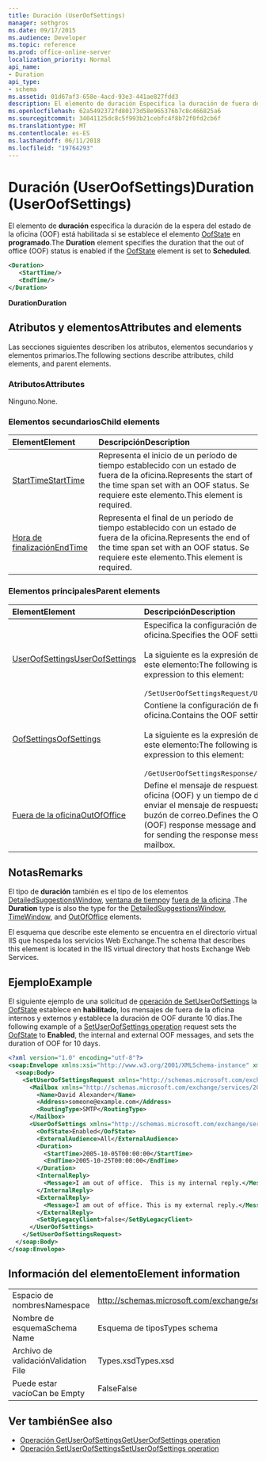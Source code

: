 ```yaml
---
title: Duración (UserOofSettings)
manager: sethgros
ms.date: 09/17/2015
ms.audience: Developer
ms.topic: reference
ms.prod: office-online-server
localization_priority: Normal
api_name:
- Duration
api_type:
- schema
ms.assetid: 01d67af3-658e-4acd-93e3-441ae827fdd3
description: El elemento de duración Especifica la duración de fuera de la oficina (OOF) está habilitado si se establece el elemento OofState en programado.
ms.openlocfilehash: 62a5492372fd80173d58e965376b7c8c466825a6
ms.sourcegitcommit: 34041125dc8c5f993b21cebfc4f8b72f0fd2cb6f
ms.translationtype: MT
ms.contentlocale: es-ES
ms.lasthandoff: 06/11/2018
ms.locfileid: "19764293"
---
```

# <a name="duration-useroofsettings"></a><span data-ttu-id="9653d-103">Duración (UserOofSettings)</span><span class="sxs-lookup"><span data-stu-id="9653d-103">Duration (UserOofSettings)</span></span>

<span data-ttu-id="9653d-104">El elemento de **duración** especifica la duración de la espera del estado de la oficina (OOF) está habilitada si se establece el elemento [OofState](oofstate.md) en **programado**.</span><span class="sxs-lookup"><span data-stu-id="9653d-104">The **Duration** element specifies the duration that the out of office (OOF) status is enabled if the [OofState](oofstate.md) element is set to **Scheduled**.</span></span>
  
```XML
<Duration>
   <StartTime/>
   <EndTime/> 
</Duration>
```

 <span data-ttu-id="9653d-105">**Duration**</span><span class="sxs-lookup"><span data-stu-id="9653d-105">**Duration**</span></span>
## <a name="attributes-and-elements"></a><span data-ttu-id="9653d-106">Atributos y elementos</span><span class="sxs-lookup"><span data-stu-id="9653d-106">Attributes and elements</span></span>

<span data-ttu-id="9653d-107">Las secciones siguientes describen los atributos, elementos secundarios y elementos primarios.</span><span class="sxs-lookup"><span data-stu-id="9653d-107">The following sections describe attributes, child elements, and parent elements.</span></span>
  
### <a name="attributes"></a><span data-ttu-id="9653d-108">Atributos</span><span class="sxs-lookup"><span data-stu-id="9653d-108">Attributes</span></span>

<span data-ttu-id="9653d-109">Ninguno.</span><span class="sxs-lookup"><span data-stu-id="9653d-109">None.</span></span>
  
### <a name="child-elements"></a><span data-ttu-id="9653d-110">Elementos secundarios</span><span class="sxs-lookup"><span data-stu-id="9653d-110">Child elements</span></span>

|<span data-ttu-id="9653d-111">**Element**</span><span class="sxs-lookup"><span data-stu-id="9653d-111">**Element**</span></span>|<span data-ttu-id="9653d-112">**Descripción**</span><span class="sxs-lookup"><span data-stu-id="9653d-112">**Description**</span></span>|
|:-----|:-----|
|[<span data-ttu-id="9653d-113">StartTime</span><span class="sxs-lookup"><span data-stu-id="9653d-113">StartTime</span></span>](starttime.md) <br/> |<span data-ttu-id="9653d-114">Representa el inicio de un período de tiempo establecido con un estado de fuera de la oficina.</span><span class="sxs-lookup"><span data-stu-id="9653d-114">Represents the start of the time span set with an OOF status.</span></span> <span data-ttu-id="9653d-115">Se requiere este elemento.</span><span class="sxs-lookup"><span data-stu-id="9653d-115">This element is required.</span></span>  <br/> |
|[<span data-ttu-id="9653d-116">Hora de finalización</span><span class="sxs-lookup"><span data-stu-id="9653d-116">EndTime</span></span>](endtime.md) <br/> |<span data-ttu-id="9653d-117">Representa el final de un período de tiempo establecido con un estado de fuera de la oficina.</span><span class="sxs-lookup"><span data-stu-id="9653d-117">Represents the end of the time span set with an OOF status.</span></span> <span data-ttu-id="9653d-118">Se requiere este elemento.</span><span class="sxs-lookup"><span data-stu-id="9653d-118">This element is required.</span></span>  <br/> |
   
### <a name="parent-elements"></a><span data-ttu-id="9653d-119">Elementos principales</span><span class="sxs-lookup"><span data-stu-id="9653d-119">Parent elements</span></span>

|<span data-ttu-id="9653d-120">**Element**</span><span class="sxs-lookup"><span data-stu-id="9653d-120">**Element**</span></span>|<span data-ttu-id="9653d-121">**Descripción**</span><span class="sxs-lookup"><span data-stu-id="9653d-121">**Description**</span></span>|
|:-----|:-----|
|[<span data-ttu-id="9653d-122">UserOofSettings</span><span class="sxs-lookup"><span data-stu-id="9653d-122">UserOofSettings</span></span>](useroofsettings.md) <br/> |<span data-ttu-id="9653d-123">Especifica la configuración de fuera de la oficina.</span><span class="sxs-lookup"><span data-stu-id="9653d-123">Specifies the OOF settings.</span></span>  <br/><br/><span data-ttu-id="9653d-124">La siguiente es la expresión de XPath para este elemento:</span><span class="sxs-lookup"><span data-stu-id="9653d-124">The following is the XPath expression to this element:</span></span><br/><br/>`/SetUserOofSettingsRequest/UserOofSettings` <br/> |
|[<span data-ttu-id="9653d-125">OofSettings</span><span class="sxs-lookup"><span data-stu-id="9653d-125">OofSettings</span></span>](oofsettings.md) <br/> |<span data-ttu-id="9653d-126">Contiene la configuración de fuera de la oficina.</span><span class="sxs-lookup"><span data-stu-id="9653d-126">Contains the OOF settings.</span></span><br/><br/><span data-ttu-id="9653d-127">La siguiente es la expresión de XPath para este elemento:</span><span class="sxs-lookup"><span data-stu-id="9653d-127">The following is the XPath expression to this element:</span></span><br/><br/>`/GetUserOofSettingsResponse/OofSettings` <br/> |
|[<span data-ttu-id="9653d-128">Fuera de la oficina</span><span class="sxs-lookup"><span data-stu-id="9653d-128">OutOfOffice</span></span>](outofoffice.md) <br/> |<span data-ttu-id="9653d-129">Define el mensaje de respuesta de fuera de oficina (OOF) y un tiempo de duración para enviar el mensaje de respuesta para un buzón de correo.</span><span class="sxs-lookup"><span data-stu-id="9653d-129">Defines the Out of Office (OOF) response message and a duration time for sending the response message for a mailbox.</span></span>  <br/> |
   
## <a name="remarks"></a><span data-ttu-id="9653d-130">Notas</span><span class="sxs-lookup"><span data-stu-id="9653d-130">Remarks</span></span>

<span data-ttu-id="9653d-131">El tipo de **duración** también es el tipo de los elementos [DetailedSuggestionsWindow](detailedsuggestionswindow.md), [ventana de tiempo](timewindow.md)y [fuera de la oficina](outofoffice.md) .</span><span class="sxs-lookup"><span data-stu-id="9653d-131">The **Duration** type is also the type for the [DetailedSuggestionsWindow](detailedsuggestionswindow.md), [TimeWindow](timewindow.md), and [OutOfOffice](outofoffice.md) elements.</span></span> 
  
<span data-ttu-id="9653d-132">El esquema que describe este elemento se encuentra en el directorio virtual IIS que hospeda los servicios Web Exchange.</span><span class="sxs-lookup"><span data-stu-id="9653d-132">The schema that describes this element is located in the IIS virtual directory that hosts Exchange Web Services.</span></span>
  
## <a name="example"></a><span data-ttu-id="9653d-133">Ejemplo</span><span class="sxs-lookup"><span data-stu-id="9653d-133">Example</span></span>

<span data-ttu-id="9653d-134">El siguiente ejemplo de una solicitud de [operación de SetUserOofSettings](setuseroofsettings-operation.md) la [OofState](oofstate.md) establece en **habilitado**, los mensajes de fuera de la oficina internos y externos y establece la duración de OOF durante 10 días.</span><span class="sxs-lookup"><span data-stu-id="9653d-134">The following example of a [SetUserOofSettings operation](setuseroofsettings-operation.md) request sets the [OofState](oofstate.md) to **Enabled**, the internal and external OOF messages, and sets the duration of OOF for 10 days.</span></span>
  
```XML
<?xml version="1.0" encoding="utf-8"?>
<soap:Envelope xmlns:xsi="http://www.w3.org/2001/XMLSchema-instance" xmlns:xsd="http://www.w3.org/2001/XMLSchema" xmlns:soap="http://schemas.xmlsoap.org/soap/envelope/">
  <soap:Body>
    <SetUserOofSettingsRequest xmlns="http://schemas.microsoft.com/exchange/services/2006/messages">
      <Mailbox xmlns="http://schemas.microsoft.com/exchange/services/2006/types">
        <Name>David Alexander</Name>
        <Address>someone@example.com</Address>
        <RoutingType>SMTP</RoutingType>
      </Mailbox>
      <UserOofSettings xmlns="http://schemas.microsoft.com/exchange/services/2006/types">
        <OofState>Enabled</OofState>
        <ExternalAudience>All</ExternalAudience>
        <Duration>
          <StartTime>2005-10-05T00:00:00</StartTime>
          <EndTime>2005-10-25T00:00:00</EndTime>
        </Duration>
        <InternalReply>
          <Message>I am out of office.  This is my internal reply.</Message>
        </InternalReply>
        <ExternalReply>
          <Message>I am out of office. This is my external reply.</Message>
        </ExternalReply>
        <SetByLegacyClient>false</SetByLegacyClient>
      </UserOofSettings>
    </SetUserOofSettingsRequest>
  </soap:Body>
</soap:Envelope>
```

## <a name="element-information"></a><span data-ttu-id="9653d-135">Información del elemento</span><span class="sxs-lookup"><span data-stu-id="9653d-135">Element information</span></span>

|||
|:-----|:-----|
|<span data-ttu-id="9653d-136">Espacio de nombres</span><span class="sxs-lookup"><span data-stu-id="9653d-136">Namespace</span></span>  <br/> |http://schemas.microsoft.com/exchange/services/2006/types  <br/> |
|<span data-ttu-id="9653d-137">Nombre de esquema</span><span class="sxs-lookup"><span data-stu-id="9653d-137">Schema Name</span></span>  <br/> |<span data-ttu-id="9653d-138">Esquema de tipos</span><span class="sxs-lookup"><span data-stu-id="9653d-138">Types schema</span></span>  <br/> |
|<span data-ttu-id="9653d-139">Archivo de validación</span><span class="sxs-lookup"><span data-stu-id="9653d-139">Validation File</span></span>  <br/> |<span data-ttu-id="9653d-140">Types.xsd</span><span class="sxs-lookup"><span data-stu-id="9653d-140">Types.xsd</span></span>  <br/> |
|<span data-ttu-id="9653d-141">Puede estar vacío</span><span class="sxs-lookup"><span data-stu-id="9653d-141">Can be Empty</span></span>  <br/> |<span data-ttu-id="9653d-142">False</span><span class="sxs-lookup"><span data-stu-id="9653d-142">False</span></span>  <br/> |
   
## <a name="see-also"></a><span data-ttu-id="9653d-143">Ver también</span><span class="sxs-lookup"><span data-stu-id="9653d-143">See also</span></span>

- [<span data-ttu-id="9653d-144">Operación GetUserOofSettings</span><span class="sxs-lookup"><span data-stu-id="9653d-144">GetUserOofSettings operation</span></span>](getuseroofsettings-operation.md)  
- [<span data-ttu-id="9653d-145">Operación SetUserOofSettings</span><span class="sxs-lookup"><span data-stu-id="9653d-145">SetUserOofSettings operation</span></span>](setuseroofsettings-operation.md)

